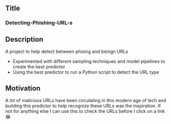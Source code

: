 ## Title
### Detecting-Phishing-URL-s

## Description
A project to help detect between phising and benign URLs
* Experimented with different sampling techniques and model pipelines to create the best predictor
* Using the best predictor to run a Python script to detect the URL type

## Motivation
A lot of malicious URLs have been circulating in this modern age of tech and building this predictor to help recognize these URLs was the inspiration.
If not for anything else I can use this to check the URLs before I click on a link 😂


